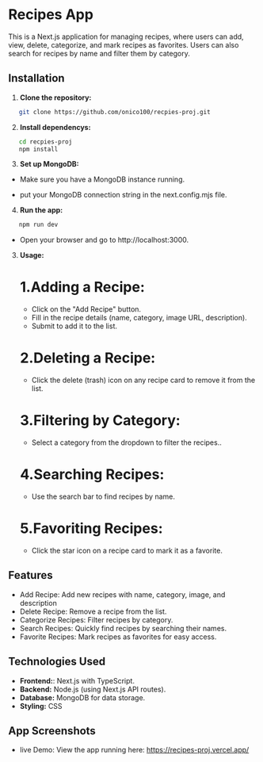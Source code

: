 # Recipes App

This is a Next.js application for managing recipes, where users can add, view, delete, categorize, and mark recipes as favorites. Users can also search for recipes by name and filter them by category.

## Installation

1. **Clone the repository:**

```bash
   git clone https://github.com/onico100/recpies-proj.git
```

2. **Install dependencys:**

```bash
   cd recpies-proj
   npm install
```

3. **Set up MongoDB:**

- Make sure you have a MongoDB instance running.

- put your MongoDB connection string in the next.config.mjs file.

4. **Run the app:**

```bash
   npm run dev
```

- Open your browser and go to http://localhost:3000.

3. **Usage:**

   # 1.Adding a Recipe:

   - Click on the "Add Recipe" button.
   - Fill in the recipe details (name, category, image URL, description).
   - Submit to add it to the list.

   # 2.Deleting a Recipe:

   - Click the delete (trash) icon on any recipe card to remove it from the list.

   # 3.Filtering by Category:

   - Select a category from the dropdown to filter the recipes..

   # 4.Searching Recipes:

   - Use the search bar to find recipes by name.

   # 5.Favoriting Recipes:

   - Click the star icon on a recipe card to mark it as a favorite.

## Features

- Add Recipe: Add new recipes with name, category, image, and description
- Delete Recipe: Remove a recipe from the list.
- Categorize Recipes: Filter recipes by category.
- Search Recipes: Quickly find recipes by searching their names.
- Favorite Recipes: Mark recipes as favorites for easy access.

## Technologies Used

- **Frontend:**: Next.js with TypeScript.
- **Backend:** Node.js (using Next.js API routes).
- **Database:** MongoDB for data storage.
- **Styling:** CSS

## App Screenshots

- live Demo: View the app running here: https://recipes-proj.vercel.app/
